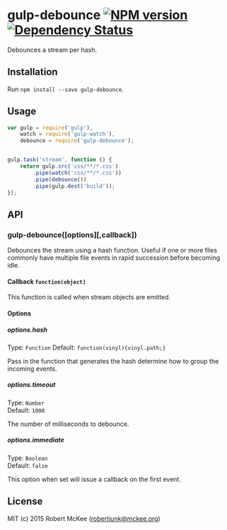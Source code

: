 # gulp-debounce [![NPM version][npm-image]][npm-url][![Dependency Status][depstat-image]][depstat-url]

Debounces a stream per hash.

## Installation

Run `npm install --save gulp-debounce`.

## Usage

```js
var gulp = require('gulp'),
    watch = require('gulp-watch'),
    debounce = require('gulp-debounce');


gulp.task('stream', function () {
    return gulp.src('css/**/*.css')
        .pipe(watch('css/**/*.css'))
        .pipe(debounce())
        .pipe(gulp.dest('build'));
});
```

## API

### gulp-debounce([options][,callback])

Debounces the stream using a hash function.  Useful if one or more files commonly have multiple file events in rapid succession before becoming idle.


#### Callback `function(object)`

This function is called when stream objects are emitted.

#### Options

##### options.hash
Type: `Function`
Default: `function(vinyl){vinyl.path;}`

Pass in the function that generates the hash determine how to group the incoming events.

##### options.timeout
Type: `Number`  
Default: `1000`

The number of milliseconds to debounce.

##### options.immediate
Type: `Boolean`  
Default: `false`

This option when set will issue a callback on the first event.

## License

MIT (c) 2015 Robert McKee (robertjunk@mckee.org)

[npm-url]: https://npmjs.org/package/gulp-debounce
[npm-image]: http://img.shields.io/npm/v/gulp-debounce.svg?style=flat

[depstat-url]: https://david-dm.org/kingmotley/gulp-debounce
[depstat-image]: http://img.shields.io/david/kingmotley/gulp-debounce.svg?style=flat